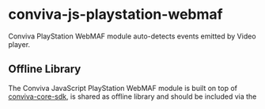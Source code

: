 # conviva-js-playstation-webmaf
Conviva PlayStation WebMAF module auto-detects events emitted by Video player.

## Offline Library
The Conviva JavaScript PlayStation WebMAF module is built on top of <a href="https://github.com/Conviva/conviva-js-coresdk">conviva-core-sdk</a>, is shared as offline library and should be included via the <script> tag in the application.

```
<script type="text/javascript" src="<PATH>/conviva-core-sdk.js"></script>
<script type="text/javascript" src="<PATH>/conviva-webmaf-module.js"></script>
```

## Install via npm

```
npm install @convivainc/conviva-js-playstation-webmaf --save
```

## Install via yarn

```
yarn add @convivainc/conviva-js-playstation-webmaf
```

## Supported Framework Versions
2.8.1

## Note:
* Refer https://community.conviva.com/ for integration guidelines.
